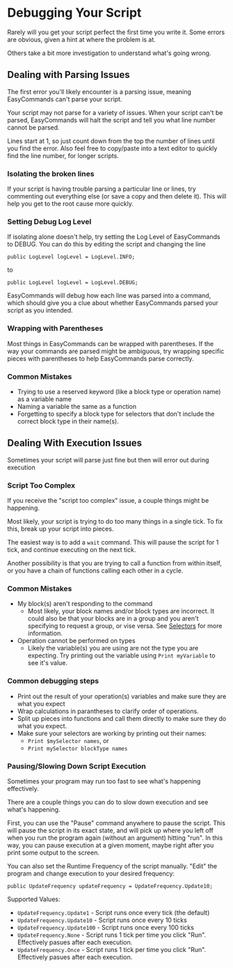 ﻿# Debugging Your Script

Rarely will you get your script perfect the first time you write it.  Some errors are obvious, given a hint at where the problem is at.

Others take a bit more investigation to understand what's going wrong.

## Dealing with Parsing Issues

The first error you'll likely encounter is a parsing issue, meaning EasyCommands can't parse your script.

Your script may not parse for a variety of issues.  When your script can't be parsed, EasyCommands will halt the script and tell you what line number cannot be parsed.

Lines start at 1, so just count down from the top the number of lines until you find the error.  Also feel free to copy/paste into a text editor to quickly find the line number, for longer scripts.

### Isolating the broken lines
If your script is having trouble parsing a particular line or lines, try commenting out everything else (or save a copy and then delete it).  This will help you get to the root cause more quickly.

### Setting Debug Log Level
If isolating alone doesn't help, try setting the Log Level of EasyCommands to DEBUG.  You can do this by editing the script and changing the line

```public LogLevel logLevel = LogLevel.INFO;```

to

```public LogLevel logLevel = LogLevel.DEBUG;```

EasyCommands will debug how each line was parsed into a command, which should give you a clue about whether EasyCommands parsed your script as you intended.

### Wrapping with Parentheses
Most things in EasyCommands can be wrapped with parentheses.  If the way your commands are parsed might be ambiguous, try wrapping specific pieces with parentheses to help EasyCommands parse correctly.

### Common Mistakes
* Trying to use a reserved keyword (like a block type or operation name) as a variable name
* Naming a variable the same as a function
* Forgetting to specify a block type for selectors that don't include the correct block type in their name(s).

## Dealing With Execution Issues
Sometimes your script will parse just fine but then will error out during execution

### Script Too Complex

If you receive the "script too complex" issue, a couple things might be happening.

Most likely, your script is trying to do too many things in a single tick.  To fix this, break up your script into pieces.

The easiest way is to add a ```wait``` command.  This will pause the script for 1 tick, and continue executing on the next tick.

Another possibility is that you are trying to call a function from within itself, or you have a chain of functions calling each other in a cycle.

### Common Mistakes
* My block(s) aren't responding to the command
  * Most likely, your block names and/or block types are incorrect.  It could also be that your blocks are in a group and you aren't specifying to request a group, or vise versa.  See [Selectors](https://spaceengineers.merlinofmines.com/EasyCommands/blockHandlers/selectors "Selectors") for more information.
* Operation cannot be performed on types
  * Likely the variable(s) you are using are not the type you are expecting.  Try printing out the variable using ```Print myVariable```  to see it's value.

### Common debugging steps
* Print out the result of your operation(s) variables and make sure they are what you expect
* Wrap calculations in parantheses to clarify order of operations.
* Split up pieces into functions and call them directly to make sure they do what you expect.
* Make sure your selectors are working by printing out their names:
  * ``` Print $mySelector names ```, or
  * ```Print mySelector blockType names```

### Pausing/Slowing Down Script Execution
Sometimes your program may run too fast to see what's happening effectively.

There are a couple things you can do to slow down execution and see what's happening.

First, you can use the "Pause" command anywhere to pause the script.  This will pause the script in its exact state, and will pick up where you left off when you run the program again (without an argument) hitting "run".  In this way, you can pause execution at a given moment, maybe right after you print some output to the screen.

You can also set the Runtime Frequency of the script manually.  "Edit" the program and change execution to your desired frequency:

```
public UpdateFrequency updateFrequency = UpdateFrequency.Update10;
```

Supported Values:
* ```UpdateFrequency.Update1``` - Script runs once every tick (the default)
* ```UpdateFrequency.Update10``` - Script runs once every 10 ticks
* ```UpdateFrequency.Update100``` - Script runs once every 100 ticks
* ```UpdateFrequency.None``` - Script runs 1 tick per time you click "Run".  Effectively pasues after each execution.
* ```UpdateFrequency.Once``` - Script runs 1 tick per time you click "Run".  Effectively pasues after each execution.